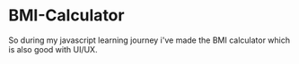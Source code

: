 # BMI-Calculator
So during my javascript learning journey i've made the BMI calculator which is also good with UI/UX.
